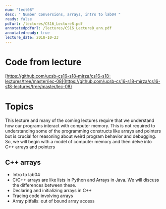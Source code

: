 ```yaml
---
num: "lect08"
desc: " Number Conversions, arrays, intro to lab04 "
ready: false
pdfurl: /lectures/CS16_Lecture8.pdf
annotatedpdfurl: /lectures/CS16_Lecture8_ann.pdf
annotatedready: true
lecture_date: 2018-10-23
---
```

# Code from lecture
[https://github.com/ucsb-cs16-s18-mirza/cs16-s18-lectures/tree/master/lec-08](https://github.com/ucsb-cs16-s18-mirza/cs16-s18-lectures/tree/master/lec-08)

# Topics
This lecture and many of the coming lectures require that we understand how our programs interact with computer memory. This is not required to understanding some of the programming constructs like arrays and pointers but is crucial for reasoning about weird program behavior and debugging. So, we will begin with a model of computer memory and then delve into C++ arrays and pointers


## C++ arrays
* Intro to lab04
* C/C++ arrays are like lists in Python and Arrays in Java. We will discuss the differences between these.
* Declaring and initializing arrays in C++
* Tracing code involving arrays
* Array pitfalls: out of bound array access

